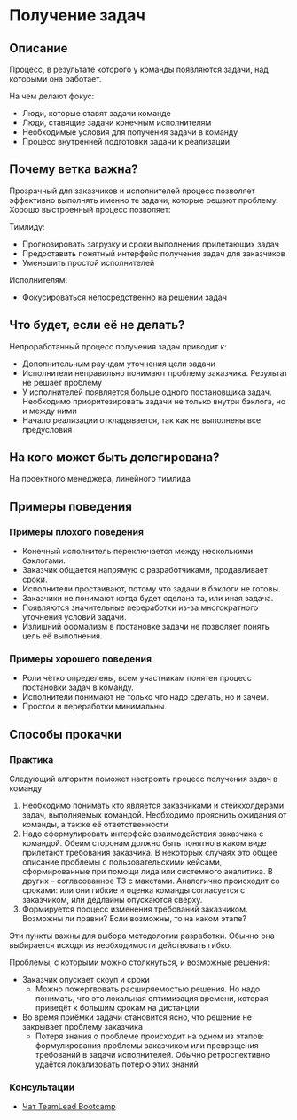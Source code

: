 # Получение задач
## Описание
Процесс, в результате которого у команды появляются задачи, над которыми она работает.

На чем делают фокус:

- Люди, которые ставят задачи команде
- Люди, ставящие задачи конечным исполнителям
- Необходимые условия для получения задачи в команду
- Процесс внутренней подготовки задачи к реализации

## Почему ветка важна?
Прозрачный для заказчиков и исполнителей процесс позволяет эффективно выполнять именно те задачи, которые решают проблему. Хорошо выстроенный процесс позволяет:

Тимлиду:
- Прогнозировать загрузку и сроки выполнения прилетающих задач
- Предоставить понятный интерфейс получения задач для заказчиков
- Уменьшить простой исполнителей

Исполнителям:
- Фокусироваться непосредственно на решении задач

## Что будет, если её не делать?
Непроработанный процесс получения задач приводит к:

- Дополнительным раундам уточнения цели задачи
- Исполнители неправильно понимают проблему заказчика. Результат не решает проблему
- У исполнителей появляется больше одного постановщика задач. Необходимо приоритезировать задачи не только внутри бэклога, но и между ними
- Начало реализации откладывается, так как не выполнены все предусловия

## На кого может быть делегирована?
На проектного менеджера, линейного тимлида


## Примеры поведения
### Примеры плохого поведения
- Конечный исполнитель переключается между несколькими бэклогами.
- Заказчик общается напрямую с разработчиками, продавливает сроки.
- Исполнители простаивают, потому что задачи в бэклоги не готовы.
- Заказчики не понимают когда будет сделана та, или иная задача.
- Появляются значительные переработки из-за многократного уточнения условий задачи.
- Излишний формализм в постановке задачи не позволяет понять цель её выполнения.

### Примеры хорошего поведения
- Роли чётко определены, всем участникам понятен процесс постановки задач в команду.
- Исполнители понимают не только что надо сделать, но и зачем.
- Простои и переработки минимальны.

## Способы прокачки
### Практика
Следующий алгоритм поможет настроить процесс получения задач в команду

1. Необходимо понимать кто является заказчиками и стейкхолдерами задач, выполняемых командой. Необходимо прояснить ожидания от команды, а также её ответственности
2. Надо сформулировать интерфейс взаимодействия заказчика с командой. Обеим сторонам должно быть понятно в каком виде прилетают требования заказчика. В некоторых случаях это общее описание проблемы с пользовательскими кейсами, сформированные при помощи лида или системного аналитика. В других – согласованное ТЗ с макетами. Аналогично происходит со сроками: или они гибкие и оценка команды согласуется с заказчиком, или дедлайны опускаются сверху.
3. Формируется процесс изменения требований заказчиком. Возможны ли правки? Если возможны, то на каком этапе?

Эти пункты важны для выбора методологии разработки. Обычно она выбирается исходя из необходимости действовать гибко.

Проблемы, с которыми можно столкнуться, и возможные решения:

- Заказчик опускает скоуп и сроки
  - Можно пожертвовать расширяемостью решения. Но надо понимать, что это локальная оптимизация времени, которая приведёт к большим срокам на дистанции
- Во время приёмки задачи становится ясно, что решение не закрывает проблему заказчика
  - Потеря знания о проблеме происходит на одном из этапов: формулирования проблемы заказчиком или превращения требований в задачи исполнителей. Обычно ретроспективно удаётся локализовать потерю этих знаний


### Консультации
- [Чат TeamLead Bootcamp](https://t.me/teamlead_bootcamp)
